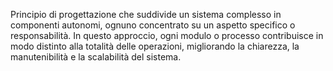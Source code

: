 Principio di progettazione che suddivide un sistema complesso in componenti autonomi, ognuno concentrato su un aspetto specifico o responsabilità. In questo approccio, ogni modulo o processo contribuisce in modo distinto alla totalità delle operazioni, migliorando la chiarezza, la manutenibilità e la scalabilità del sistema.